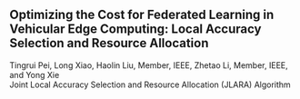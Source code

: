 ## Optimizing the Cost for Federated Learning in Vehicular Edge Computing: Local Accuracy Selection and Resource Allocation
Tingrui Pei, Long Xiao, Haolin Liu, Member, IEEE, Zhetao Li, Member, IEEE, and Yong Xie \
Joint Local Accuracy Selection and Resource Allocation (JLARA) Algorithm
